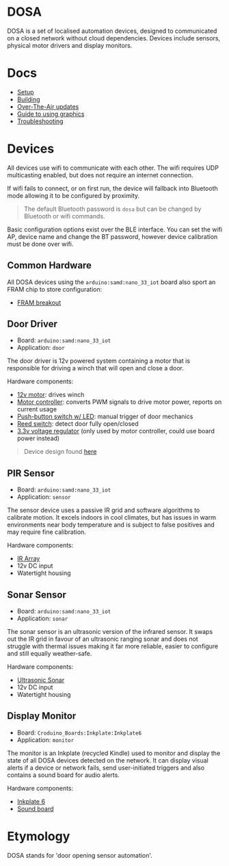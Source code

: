 DOSA
====
DOSA is a set of localised automation devices, designed to communicated on a closed network without cloud dependencies.
Devices include sensors, physical motor drivers and display monitors. 


Docs
====
* [Setup](docs/Setup.md)
* [Building](docs/Building.md)
* [Over-The-Air updates](docs/OTA.md)
* [Guide to using graphics](docs/Graphics.md)
* [Troubleshooting](docs/Troubleshooting.md)


Devices
=======
All devices use wifi to communicate with each other. The wifi requires UDP multicasting enabled, but does not require
an internet connection.

If wifi fails to connect, or on first run, the device will fallback into Bluetooth mode allowing it to be configured
by proximity.

> The default Bluetooth password is `dosa` but can be changed by Bluetooth or wifi commands.

Basic configuration options exist over the BLE interface. You can set the wifi AP, device name and change the BT
password, however device calibration must be done over wifi.

Common Hardware
---------------
All DOSA devices using the `arduino:samd:nano_33_iot` board also sport an FRAM chip to store configuration:
* [FRAM breakout](https://core-electronics.com.au/adafruit-spi-non-volatile-fram-breakout-64kbit-8kbyte.html)
 
Door Driver
-----------
* Board: `arduino:samd:nano_33_iot`
* Application: `door`

The door driver is 12v powered system containing a motor that is responsible for driving a winch that will open and 
close a door.

Hardware components:
* [12v motor](https://core-electronics.com.au/100-1-metal-gearmotor-37dx73l-mm-12v-with-64-cpr-encoder-helical-pinion.html): drives winch
* [Motor controller](https://core-electronics.com.au/vnh5019-motor-driver-carrier.html): converts PWM signals to drive motor power, reports on current usage
* [Push-button switch w/ LED](https://core-electronics.com.au/waterproof-metal-pushbutton-with-blue-led-ring-16mm-blue-momentary.html): manual trigger of door mechanics
* [Reed switch](https://core-electronics.com.au/magnetic-door-switch-set.html): detect door fully open/closed
* [3.3v voltage regulator](https://core-electronics.com.au/pololu-3-3v-500ma-step-down-voltage-regulator-d24v5f3.html) (only used by motor controller, could use board power instead)

> Device design found [here](https://drive.google.com/file/d/1iOGFvSHi1p7XgKmgojp_A2M7-Gj7CR4N/view?usp=sharing)

PIR Sensor
----------
* Board: `arduino:samd:nano_33_iot`
* Application: `sensor`

The sensor device uses a passive IR grid and software algorithms to calibrate motion. It excels indoors in cool 
climates, but has issues in warm environments near body temperature and is subject to false positives and may require
fine calibration.

Hardware components:
* [IR Array](https://core-electronics.com.au/sparkfun-grid-eye-infrared-array-breakout-amg8833-qwiic.html)
* 12v DC input
* Watertight housing

Sonar Sensor
------------
* Board: `arduino:samd:nano_33_iot`
* Application: `sonar`

The sonar sensor is an ultrasonic version of the infrared sensor. It swaps out the IR grid in favour of an ultrasonic
ranging sonar and does not struggle with thermal issues making it far more reliable, easier to configure and still
equally weather-safe.

Hardware components:
* [Ultrasonic Sonar](https://core-electronics.com.au/large-ultrasonic-sonar-sensor-with-horn-and-uart-output.html)
* 12v DC input
* Watertight housing

Display Monitor
---------------
* Board: `Croduino_Boards:Inkplate:Inkplate6`
* Application: `monitor`

The monitor is an Inkplate (recycled Kindle) used to monitor and display the state of all DOSA devices detected on the
network. It can display visual alerts if a device or network fails, send user-initiated triggers and also contains a
sound board for audio alerts.

Hardware components:
* [Inkplate 6](https://core-electronics.com.au/inkplate-6.html)
* [Sound board](https://core-electronics.com.au/adafruit-audio-fx-sound-board-wav-ogg-trigger-with-16mb-flash.html)


Etymology
=========
DOSA stands for 'door opening sensor automation'.

